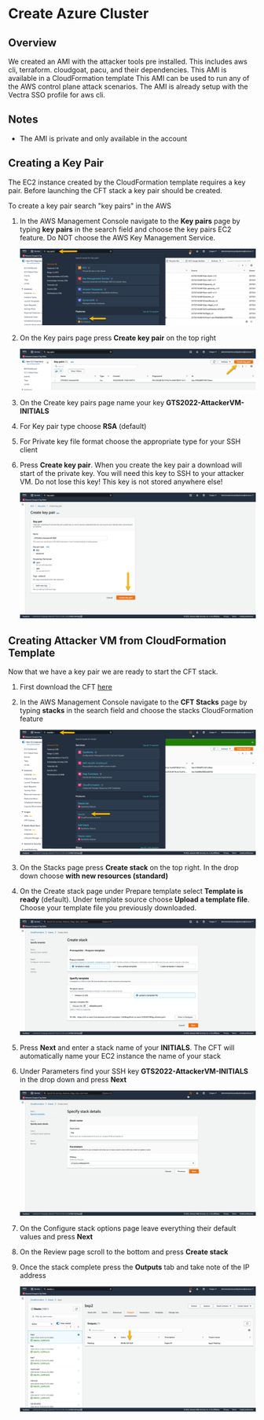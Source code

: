 # Create Azure Cluster

## Overview
We created an AMI with the attacker tools pre installed.  This includes aws cli, terraform. cloudgoat, pacu, and their dependencies.  This AMI is available in a CloudFormation template   This AMI can be used to run any of the AWS control plane attack scenarios.  The AMI is already setup with the Vectra SSO profile for aws cli.

## Notes 
- The AMI is private and only available in the  account

##  Creating a Key Pair 
The EC2 instance created by the CloudFormation template requires a key pair.  Before launching the CFT stack a key pair should be created.  

To create a key pair search "key pairs" in the AWS 

1.  In the AWS Management Console navigate to the **Key pairs** page by typing **key pairs** in the search field and choose the key pairs EC2 feature.  Do NOT choose the AWS Key Management Service.

    ![KeyPairs](./images/keypair.png)

2.  On the Key pairs page press **Create key pair** on the top right

    ![CreateKeyPair](./images/createkeypair.png)

3.  On the Create key pairs page name your key **GTS2022-AttackerVM-INITIALS**

4.  For Key pair type choose **RSA** (default)

5.  For Private key file format choose the appropriate type for your SSH client

6.  Press **Create key pair**.  When you create the key pair a download will start of the private key.  You will need this key to SSH to your attacker VM.  Do not lose this key!  This key is not stored anywhere else!


     ![CreatePair](./images/createpair.png)

##  Creating Attacker VM from CloudFormation Template
Now that we have a key pair we are ready to start the CFT stack.

1.  First download the CFT [here](remove.yaml)

2.  In the AWS Management Console navigate to the **CFT Stacks** page by typing **stacks** in the search field and choose the stacks CloudFormation feature


    ![Stacks](./images/stacks.png)

3.  On the Stacks page press **Create stack** on the top right.  In the drop down choose **with new resources (standard)**

4.  On the Create stack page under Prepare template select **Template is ready** (default).  Under template source choose **Upload a template file**.  Choose your template file you previously downloaded.


    ![CreateStack](./images/createstack.png)

5.  Press **Next** and enter a stack name of your **INITIALS**.  The CFT will automatically name your EC2 instance the name of your stack

6.  Under Parameters find your SSH key **GTS2022-AttackerVM-INITIALS** in the drop down and press **Next**


    ![CreateStack](./images/details.png)

7.  On the Configure stack options page leave everything their default values and press **Next**

8.  On the Review page scroll to the bottom and press **Create stack**

9.  Once the stack complete press the **Outputs** tab and take note of the IP address


    ![IP](./images/publicip.png)


